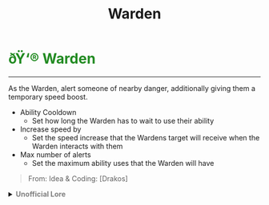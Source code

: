 ﻿---
lang: en-US
title: Warden
prev: Hawk
next: /options/Settings/Crewmates.html
---

# <font color="#228b22">ðŸ‘® <b>Warden</b></font> <Badge text="Ghost" type="tip" vertical="middle"/>
---

As the Warden, alert someone of nearby danger, additionally giving them a temporary speed boost.

* Ability Cooldown
  * Set how long the Warden has to wait to use their ability
* Increase speed by
  * Set the speed increase that the Wardens target will receive when the Warden interacts with them
* Max number of alerts
  * Set the maximum ability uses that the Warden will have

> From: Idea & Coding: [Drakos]

<details>
<summary><b><font color=gray>Unofficial Lore</font></b></summary>

Placeholder: This role is a ROLE OH EM GOSH
> Submitted by: Member
</details>
